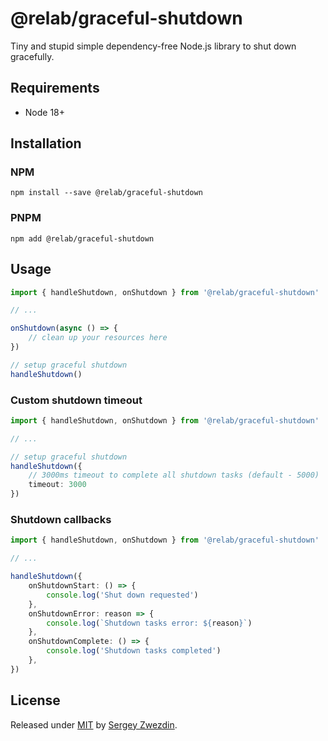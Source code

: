 # @relab/graceful-shutdown

Tiny and stupid simple dependency-free Node.js library to shut down gracefully.

## Requirements

- Node 18+

## Installation

### NPM

```
npm install --save @relab/graceful-shutdown
```

### PNPM

```
npm add @relab/graceful-shutdown
```

## Usage

```Typescript
import { handleShutdown, onShutdown } from '@relab/graceful-shutdown'

// ...

onShutdown(async () => {
    // clean up your resources here
})

// setup graceful shutdown
handleShutdown()
```

### Custom shutdown timeout

```Typescript
import { handleShutdown, onShutdown } from '@relab/graceful-shutdown'

// ...

// setup graceful shutdown
handleShutdown({
    // 3000ms timeout to complete all shutdown tasks (default - 5000)
    timeout: 3000
})
```

### Shutdown callbacks

```Typescript
import { handleShutdown, onShutdown } from '@relab/graceful-shutdown'

// ...

handleShutdown({
    onShutdownStart: () => {
        console.log('Shut down requested')
    },
    onShutdownError: reason => {
        console.log(`Shutdown tasks error: ${reason}`)
    },
    onShutdownComplete: () => {
        console.log('Shutdown tasks completed')
    },
})
```

## License

Released under [MIT](/LICENSE) by [Sergey Zwezdin](https://github.com/sergeyzwezdin).
